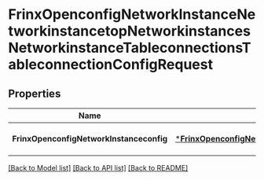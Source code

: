 # FrinxOpenconfigNetworkInstanceNetworkinstancetopNetworkinstancesNetworkinstanceTableconnectionsTableconnectionConfigRequest

## Properties
Name | Type | Description | Notes
------------ | ------------- | ------------- | -------------
**FrinxOpenconfigNetworkInstanceconfig** | [***FrinxOpenconfigNetworkInstanceNetworkinstancetopNetworkinstancesNetworkinstanceTableconnectionsTableconnectionConfig**](frinx.openconfig.network.instance.networkinstancetop.networkinstances.networkinstance.tableconnections.tableconnection.Config.md) |  | [optional] [default to null]

[[Back to Model list]](../README.md#documentation-for-models) [[Back to API list]](../README.md#documentation-for-api-endpoints) [[Back to README]](../README.md)


